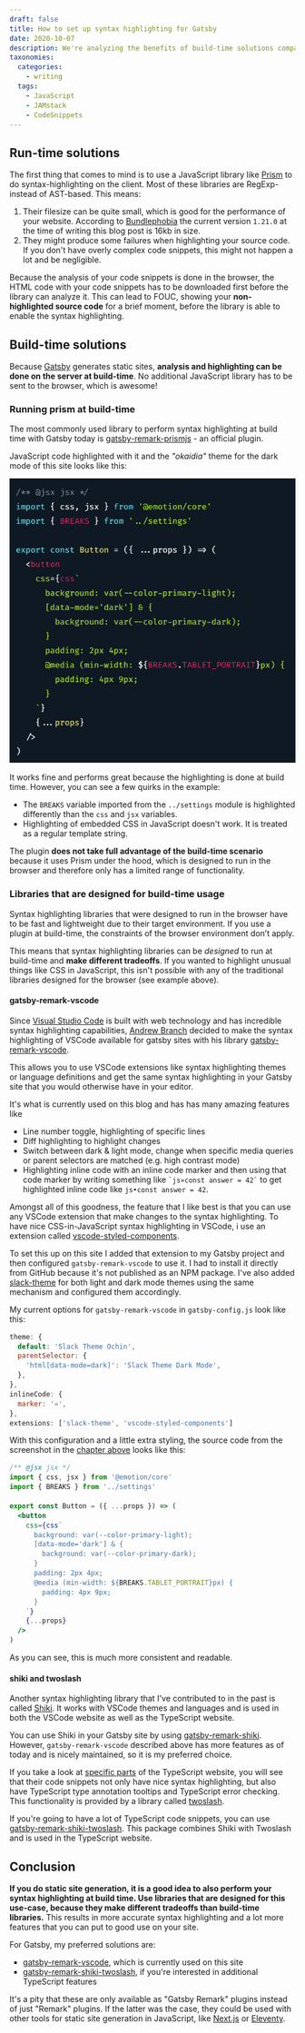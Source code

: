 ```yaml
---
draft: false
title: How to set up syntax highlighting for Gatsby
date: 2020-10-07
description: We're analyzing the benefits of build-time solutions compared to run-time syntax highlighting libraries and showcase a list of the best Gatsby plugins for this purpose.
taxonomies:
  categories:
    - writing
  tags:
    - JavaScript
    - JAMstack
    - CodeSnippets
---
```


## Run-time solutions

The first thing that comes to mind is to use a JavaScript library like [Prism](https://prismjs.com/) to do syntax-highlighting on the client. Most of these libraries are RegExp- instead of AST-based. This means:

1. Their filesize can be quite small, which is good for the performance of your website. According to [Bundlephobia](https://bundlephobia.com/result?p=prismjs) the current version `1.21.0` at the time of writing this blog post is 16kb in size.
2. They might produce some failures when highlighting your source code. If you don't have overly complex code snippets, this might not happen a lot and be negligible.

Because the analysis of your code snippets is done in the browser, the HTML code with your code snippets has to be downloaded first before the library can analyze it. This can lead to FOUC, showing your **non-highlighted source code** for a brief moment, before the library is able to enable the syntax highlighting.

## Build-time solutions

Because [Gatsby](https://www.gatsbyjs.com/) generates static sites, **analysis and highlighting can be done on the server at build-time**. No additional JavaScript library has to be sent to the browser, which is awesome!

### Running prism at build-time

The most commonly used library to perform syntax highlighting at build time with Gatsby today is [gatsby-remark-prismjs](https://www.npmjs.com/package/gatsby-remark-prismjs) - an official plugin.

JavaScript code highlighted with it and the _"okaidia"_ theme for the dark mode of this site looks like this:

![Screenshot of JavaScript code highlighted with gatsby-remark-prismjs](gatsby-remark-prismjs-screenshot.png)

It works fine and performs great because the highlighting is done at build time. However, you can see a few quirks in the example:

- The `BREAKS` variable imported from the `../settings` module is highlighted differently than the `css` and `jsx` variables.
- Highlighting of embedded CSS in JavaScript doesn't work. It is treated as a regular template string.

The plugin **does not take full advantage of the build-time scenario** because it uses Prism under the hood, which is designed to run in the browser and therefore only has a limited range of functionality.

### Libraries that are designed for build-time usage

Syntax highlighting libraries that were designed to run in the browser have to be fast and lightweight due to their target environment. If you use a plugin at build-time, the constraints of the browser environment don’t apply.

This means that syntax highlighting libraries can be _designed_ to run at build-time and **make different tradeoffs**. If you wanted to highlight unusual things like CSS in JavaScript, this isn't possible with any of the traditional libraries designed for the browser (see example above).

#### gatsby-remark-vscode

Since [Visual Studio Code](https://code.visualstudio.com/) is built with web technology and has incredible syntax highlighting capabilities, [Andrew Branch](https://blog.andrewbran.ch/) decided to make the syntax highlighting of VSCode available for gatsby sites with his library [gatsby-remark-vscode](https://www.npmjs.com/package/gatsby-remark-vscode).

This allows you to use VSCode extensions like syntax highlighting themes or language definitions and get the same syntax highlighting in your Gatsby site that you would otherwise have in your editor.

It's what is currently used on this blog and has has many amazing features like

- Line number toggle, highlighting of specific lines
- Diff highlighting to highlight changes
- Switch between dark & light mode, change when specific media queries or parent selectors are matched (e.g. high contrast mode)
- Highlighting inline code with an inline code marker and then using that code marker by writing something like `` `js»const answer = 42` `` to get highlighted inline code like `js•​const answer = 42`.

Amongst all of this goodness, the feature that I like best is that you can use any VSCode extension that make changes to the syntax highlighting. To have nice CSS-in-JavaScript syntax highlighting in VSCode, i use an extension called [vscode-styled-components](https://marketplace.visualstudio.com/items?itemName=jpoissonnier.vscode-styled-components).

To set this up on this site I added that extension to my Gatsby project and then configured `gatsby-remark-vscode` to use it. I had to install it directly from GitHub because it's not published as an NPM package. I've also added [slack-theme](https://marketplace.visualstudio.com/items?itemName=felipe-mendes.slack-theme) for both light and dark mode themes using the same mechanism and configured them accordingly.

My current options for `gatsby-remark-vscode` in `gatsby-config.js` look like this:

```js {numberLines}
theme: {
  default: 'Slack Theme Ochin',
  parentSelector: {
    'html[data-mode=dark]': 'Slack Theme Dark Mode',
  },
},
inlineCode: {
  marker: '»',
},
extensions: ['slack-theme', 'vscode-styled-components']
```

With this configuration and a little extra styling, the source code from the screenshot in the [chapter above](#running-prism-at-build-time) looks like this:

```jsx {numberLines}
/** @jsx jsx */
import { css, jsx } from '@emotion/core'
import { BREAKS } from '../settings'

export const Button = ({ ...props }) => (
  <button
    css={css`
      background: var(--color-primary-light);
      [data-mode='dark'] & {
        background: var(--color-primary-dark);
      }
      padding: 2px 4px;
      @media (min-width: ${BREAKS.TABLET_PORTRAIT}px) {
        padding: 4px 9px;
      }
    `}
    {...props}
  />
)
```

As you can see, this is much more consistent and readable.

#### shiki and twoslash

Another syntax highlighting library that I've contributed to in the past is called [Shiki](https://github.com/shikijs/shiki). It works with VSCode themes and languages and is used in both the VSCode website as well as the TypeScript website.

You can use Shiki in your Gatsby site by using [gatsby-remark-shiki](https://www.npmjs.com/package/gatsby-remark-shiki). However, `gatsby-remark-vscode` described above has more features as of today and is nicely maintained, so it is my preferred choice.

If you take a look at [specific parts](https://www.typescriptlang.org/docs/handbook/basic-types.html#tuple) of the TypeScript website, you will see that their code snippets not only have nice syntax highlighting, but also have TypeScript type annotation tooltips and TypeScript error checking. This functionality is provided by a library called [twoslash](https://www.npmjs.com/package/@typescript/twoslash).

If you're going to have a lot of TypeScript code snippets, you can use [gatsby-remark-shiki-twoslash](https://www.npmjs.com/package/gatsby-remark-shiki-twoslash). This package combines Shiki with Twoslash and is used in the TypeScript website.

## Conclusion

**If you do static site generation, it is a good idea to also perform your syntax highlighting at build time. Use libraries that are designed for this use-case, because they make different tradeoffs than build-time libraries.** This results in more accurate syntax highlighting and a lot more features that you can put to good use on your site.

For Gatsby, my preferred solutions are:

- [gatsby-remark-vscode](#gatsby-remark-vscode), which is currently used on this site
- [gatsby-remark-shiki-twoslash](#shiki-and-twoslash), if you're interested in additional TypeScript features

It's a pity that these are only available as "Gatsby Remark" plugins instead of just "Remark" plugins. If the latter was the case, they could be used with other tools for static site generation in JavaScript, like [Next.js](https://nextjs.org/) or [Eleventy](https://www.11ty.dev/).
